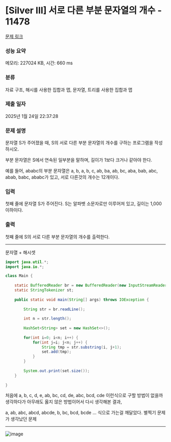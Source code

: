 # [Silver III] 서로 다른 부분 문자열의 개수 - 11478 

[문제 링크](https://www.acmicpc.net/problem/11478) 

### 성능 요약

메모리: 227024 KB, 시간: 660 ms

### 분류

자료 구조, 해시를 사용한 집합과 맵, 문자열, 트리를 사용한 집합과 맵

### 제출 일자

2025년 1월 24일 22:37:28

### 문제 설명

<p>문자열 S가 주어졌을 때, S의 서로 다른 부분 문자열의 개수를 구하는 프로그램을 작성하시오.</p>

<p>부분 문자열은 S에서 연속된 일부분을 말하며, 길이가 1보다 크거나 같아야 한다.</p>

<p>예를 들어, ababc의 부분 문자열은 a, b, a, b, c, ab, ba, ab, bc, aba, bab, abc, abab, babc, ababc가 있고, 서로 다른것의 개수는 12개이다.</p>

### 입력 

 <p>첫째 줄에 문자열 S가 주어진다. S는 알파벳 소문자로만 이루어져 있고, 길이는 1,000 이하이다.</p>

### 출력 

 <p>첫째 줄에 S의 서로 다른 부분 문자열의 개수를 출력한다.</p>

---

문자열 + 해시셋

```java
import java.util.*;
import java.io.*;

class Main {
    
    static BufferedReader br = new BufferedReader(new InputStreamReader(System.in));
    static StringTokenizer st;
    
    public static void main(String[] args) throws IOException {
        
        String str = br.readLine();
        
        int n = str.length();
        
        HashSet<String> set = new HashSet<>();
        
        for(int i=0; i<n; i++) {
            for(int j=i; j<n; j++) {
                String tmp = str.substring(i, j+1);
                set.add(tmp);
            }
        }
        
        System.out.print(set.size());
    }
    
}

```

처음에 a, b, c, d, e, ab, bc, cd, de, abc, bcd, cde 이런식으로 구할 방법이 없을까 생각하다가 아무래도 옳지 않은 방법이어서 다시 생각해본 결과,

a, ab, abc, abcd, abcde, b, bc, bcd, bcde ... 식으로 가는걸 깨달았다. 별찍기 문제가 생각났던 문제

---

![image](https://github.com/user-attachments/assets/df47e13d-e866-4368-b6a8-35bf1be22d70)
